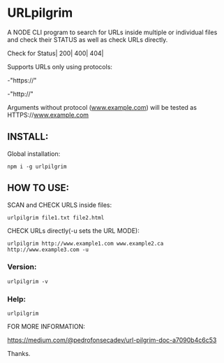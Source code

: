 # URLpilgrim

A NODE CLI program to search for URLs inside multiple or individual files and check their STATUS as well as check URLs directly.

Check for Status|
200|
400|
404|
 
Supports URLs only using protocols:

\-"https://"

\-"http://"

Arguments without protocol (www.example.com) will be tested as HTTPS://www.example.com

## INSTALL:
Global installation:
```
npm i -g urlpilgrim
```
## HOW TO USE:

SCAN and CHECK URLS inside files:
```
urlpilgrim file1.txt file2.html 
```
CHECK URLs directly(-u sets the URL MODE):
```
urlpilgrim http://www.example1.com www.example2.ca http://www.example3.com -u
```
### Version:
```
urlpilgrim -v  
```
### Help:
```
urlpilgrim
```
FOR MORE INFORMATION:

https://medium.com/@pedrofonsecadev/url-pilgrim-doc-a7090b4c6c53

Thanks.
